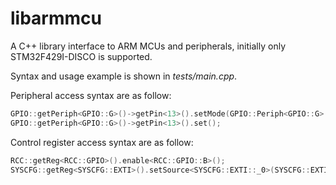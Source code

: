 libarmmcu
=========

A C++ library interface to ARM MCUs and peripherals, initially only STM32F429I-DISCO is supported.

Syntax and usage example is shown in _tests/main.cpp_.

Peripheral access syntax are as follow:
```C++
GPIO::getPeriph<GPIO::G>()->getPin<13>().setMode(GPIO::Periph<GPIO::G>::Pin<13>::Mode::Output);
GPIO::getPeriph<GPIO::G>()->getPin<13>().set();
```

Control register access syntax are as follow:
```C++
RCC::getReg<RCC::GPIO>().enable<RCC::GPIO::B>();
SYSCFG::getReg<SYSCFG::EXTI>().setSource<SYSCFG::EXTI::_0>(SYSCFG::EXTI::Source::PA);
```

